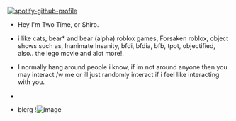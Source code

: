 [![spotify-github-profile](https://spotify-github-profile.kittinanx.com/api/view?uid=31ofyqlkho6h6uzxsh4ac4uafm5a&cover_image=true&theme=default&show_offline=false&background_color=e9e07c&interchange=false&bar_color=38f088)](https://github.com/kittinan/spotify-github-profile)



-  Hey I'm Two Time, or Shiro. 
  
- i like cats, bear* and bear (alpha) roblox games, Forsaken roblox, object shows such as, Inanimate Insanity, bfdi, bfdia, bfb, tpot, objectified, also.. the lego movie and alot more!.
- I normally hang around people i know, if im not around anyone then you may interact /w me or ill just randomly interact if i feel like interacting with you.
- 
- blerg
  !![image](https://github.com/user-attachments/assets/b7218660-c6b1-45b8-855c-f996d4e6c5ec)


<!---
Dynamush is a ✨ special ✨ repository because its `README.md` (this file) appears on your GitHub profile.
You can click the Preview link to take a look at your changes.
--->
